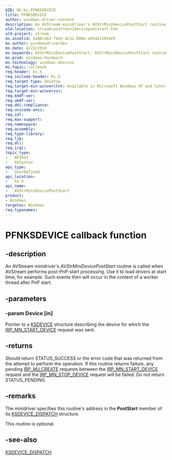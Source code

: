 ```yaml
---
UID: NC:ks.PFNKSDEVICE
title: PFNKSDEVICE
author: windows-driver-content
description: An AVStream minidriver's AVStrMiniDevicePostStart routine is called when AVStream performs post-PnP-start processing. Use it to load drivers at start time, for example. Such events then will occur in the context of a worker thread after PnP start.
old-location: stream\avstrminidevicepoststart.htm
old-project: stream
ms.assetid: 5a08cdb2-f4e5-4c32-b98e-e854412954e9
ms.author: windowsdriverdev
ms.date: 4/23/2018
ms.keywords: AVStrMiniDevicePostStart, AVStrMiniDevicePostStart routine [Streaming Media Devices], PFNKSDEVICE, avstclbk_2eb05ad1-c345-4625-9f76-f979e3ea7962.xml, ks/AVStrMiniDevicePostStart, stream.avstrminidevicepoststart
ms.prod: windows-hardware
ms.technology: windows-devices
ms.topic: callback
req.header: ks.h
req.include-header: Ks.h
req.target-type: Desktop
req.target-min-winverclnt: Available in Microsoft Windows XP and later operating systems and DirectX 8.0 and later DirectX versions.
req.target-min-winversvr: 
req.kmdf-ver: 
req.umdf-ver: 
req.ddi-compliance: 
req.unicode-ansi: 
req.idl: 
req.max-support: 
req.namespace: 
req.assembly: 
req.type-library: 
req.lib: 
req.dll: 
req.irql: 
topic_type:
-	APIRef
-	kbSyntax
api_type:
-	UserDefined
api_location:
-	ks.h
api_name:
-	AVStrMiniDevicePostStart
product:
- Windows
targetos: Windows
req.typenames: 
---
```


# PFNKSDEVICE callback function


## -description


An AVStream minidriver's <i>AVStrMiniDevicePostStart</i> routine is called when AVStream performs post-PnP-start processing. Use it to load drivers at start time, for example. Such events then will occur in the context of a worker thread after PnP start.


## -parameters




### -param Device [in]

Pointer to a <a href="https://msdn.microsoft.com/library/windows/hardware/ff561681">KSDEVICE</a> structure describing the device for which the <a href="https://msdn.microsoft.com/library/windows/hardware/ff551749">IRP_MN_START_DEVICE</a> request was sent.


## -returns



Should return STATUS_SUCCESS or the error code that was returned from the attempt to perform the operation. If this routine returns failure, any pending <a href="https://msdn.microsoft.com/library/windows/hardware/ff548630">IRP_MJ_CREATE</a> requests between the <a href="https://msdn.microsoft.com/library/windows/hardware/ff551749">IRP_MN_START_DEVICE</a> request and the <a href="https://msdn.microsoft.com/library/windows/hardware/ff551755">IRP_MN_STOP_DEVICE</a> request will be failed. Do not return STATUS_PENDING.




## -remarks



The minidriver specifies this routine's address in the <b>PostStart</b> member of its <a href="https://msdn.microsoft.com/library/windows/hardware/ff561693">KSDEVICE_DISPATCH</a> structure.

This routine is optional.




## -see-also




<a href="https://msdn.microsoft.com/library/windows/hardware/ff561693">KSDEVICE_DISPATCH</a>
 

 

